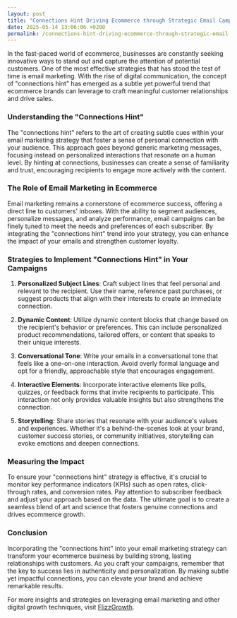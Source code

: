 ```yaml
---
layout: post
title: "Connections Hint Driving Ecommerce through Strategic Email Campaigns"
date: 2025-05-14 13:06:06 +0200
permalink: /connections-hint-driving-ecommerce-through-strategic-email-campaigns/
---
```



In the fast-paced world of ecommerce, businesses are constantly seeking innovative ways to stand out and capture the attention of potential customers. One of the most effective strategies that has stood the test of time is email marketing. With the rise of digital communication, the concept of "connections hint" has emerged as a subtle yet powerful trend that ecommerce brands can leverage to craft meaningful customer relationships and drive sales.

### Understanding the "Connections Hint"

The "connections hint" refers to the art of creating subtle cues within your email marketing strategy that foster a sense of personal connection with your audience. This approach goes beyond generic marketing messages, focusing instead on personalized interactions that resonate on a human level. By hinting at connections, businesses can create a sense of familiarity and trust, encouraging recipients to engage more actively with the content.

### The Role of Email Marketing in Ecommerce

Email marketing remains a cornerstone of ecommerce success, offering a direct line to customers' inboxes. With the ability to segment audiences, personalize messages, and analyze performance, email campaigns can be finely tuned to meet the needs and preferences of each subscriber. By integrating the "connections hint" trend into your strategy, you can enhance the impact of your emails and strengthen customer loyalty.

### Strategies to Implement "Connections Hint" in Your Campaigns

1. **Personalized Subject Lines**: Craft subject lines that feel personal and relevant to the recipient. Use their name, reference past purchases, or suggest products that align with their interests to create an immediate connection.

2. **Dynamic Content**: Utilize dynamic content blocks that change based on the recipient's behavior or preferences. This can include personalized product recommendations, tailored offers, or content that speaks to their unique interests.

3. **Conversational Tone**: Write your emails in a conversational tone that feels like a one-on-one interaction. Avoid overly formal language and opt for a friendly, approachable style that encourages engagement.

4. **Interactive Elements**: Incorporate interactive elements like polls, quizzes, or feedback forms that invite recipients to participate. This interaction not only provides valuable insights but also strengthens the connection.

5. **Storytelling**: Share stories that resonate with your audience's values and experiences. Whether it's a behind-the-scenes look at your brand, customer success stories, or community initiatives, storytelling can evoke emotions and deepen connections.

### Measuring the Impact

To ensure your "connections hint" strategy is effective, it's crucial to monitor key performance indicators (KPIs) such as open rates, click-through rates, and conversion rates. Pay attention to subscriber feedback and adjust your approach based on the data. The ultimate goal is to create a seamless blend of art and science that fosters genuine connections and drives ecommerce growth.

### Conclusion

Incorporating the "connections hint" into your email marketing strategy can transform your ecommerce business by building strong, lasting relationships with customers. As you craft your campaigns, remember that the key to success lies in authenticity and personalization. By making subtle yet impactful connections, you can elevate your brand and achieve remarkable results.

For more insights and strategies on leveraging email marketing and other digital growth techniques, visit [FlizzGrowth](https://flizzgrowth.com).
